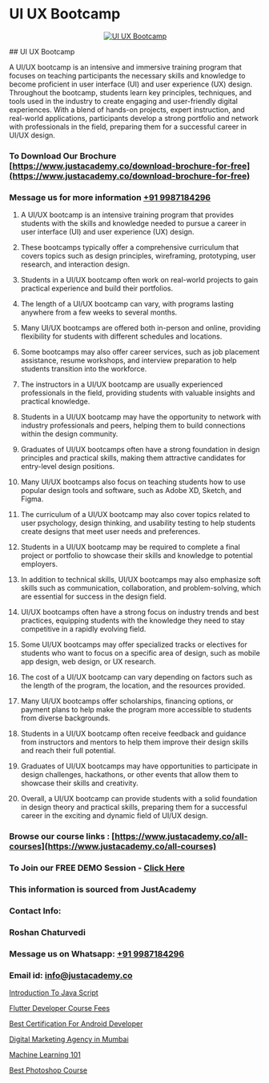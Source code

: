 # UI UX Bootcamp

<p align="center">
  <a href="https://justacademy.co/all-courses">
    <img src="https://i.ibb.co/P5KtSQ2/ui-ux.png" alt="UI UX Bootcamp">
  </a>
</p>
## UI UX Bootcamp

A UI/UX bootcamp is an intensive and immersive training program that focuses on teaching participants the necessary skills and knowledge to become proficient in user interface (UI) and user experience (UX) design. Throughout the bootcamp, students learn key principles, techniques, and tools used in the industry to create engaging and user-friendly digital experiences. With a blend of hands-on projects, expert instruction, and real-world applications, participants develop a strong portfolio and network with professionals in the field, preparing them for a successful career in UI/UX design.
### To Download Our Brochure [https://www.justacademy.co/download-brochure-for-free](https://www.justacademy.co/download-brochure-for-free)
### Message us for more information [+91 9987184296](https://api.whatsapp.com/send?phone=919987184296)
1) A UI/UX bootcamp is an intensive training program that provides students with the skills and knowledge needed to pursue a career in user interface (UI) and user experience (UX) design.

2) These bootcamps typically offer a comprehensive curriculum that covers topics such as design principles, wireframing, prototyping, user research, and interaction design.

3) Students in a UI/UX bootcamp often work on real-world projects to gain practical experience and build their portfolios.

4) The length of a UI/UX bootcamp can vary, with programs lasting anywhere from a few weeks to several months.

5) Many UI/UX bootcamps are offered both in-person and online, providing flexibility for students with different schedules and locations.

6) Some bootcamps may also offer career services, such as job placement assistance, resume workshops, and interview preparation to help students transition into the workforce.

7) The instructors in a UI/UX bootcamp are usually experienced professionals in the field, providing students with valuable insights and practical knowledge.

8) Students in a UI/UX bootcamp may have the opportunity to network with industry professionals and peers, helping them to build connections within the design community.

9) Graduates of UI/UX bootcamps often have a strong foundation in design principles and practical skills, making them attractive candidates for entry-level design positions.

10) Many UI/UX bootcamps also focus on teaching students how to use popular design tools and software, such as Adobe XD, Sketch, and Figma.

11) The curriculum of a UI/UX bootcamp may also cover topics related to user psychology, design thinking, and usability testing to help students create designs that meet user needs and preferences.

12) Students in a UI/UX bootcamp may be required to complete a final project or portfolio to showcase their skills and knowledge to potential employers.

13) In addition to technical skills, UI/UX bootcamps may also emphasize soft skills such as communication, collaboration, and problem-solving, which are essential for success in the design field.

14) UI/UX bootcamps often have a strong focus on industry trends and best practices, equipping students with the knowledge they need to stay competitive in a rapidly evolving field.

15) Some UI/UX bootcamps may offer specialized tracks or electives for students who want to focus on a specific area of design, such as mobile app design, web design, or UX research.

16) The cost of a UI/UX bootcamp can vary depending on factors such as the length of the program, the location, and the resources provided.

17) Many UI/UX bootcamps offer scholarships, financing options, or payment plans to help make the program more accessible to students from diverse backgrounds.

18) Students in a UI/UX bootcamp often receive feedback and guidance from instructors and mentors to help them improve their design skills and reach their full potential.

19) Graduates of UI/UX bootcamps may have opportunities to participate in design challenges, hackathons, or other events that allow them to showcase their skills and creativity.

20) Overall, a UI/UX bootcamp can provide students with a solid foundation in design theory and practical skills, preparing them for a successful career in the exciting and dynamic field of UI/UX design.

### Browse our course links : [https://www.justacademy.co/all-courses](https://www.justacademy.co/all-courses) 
### To Join our FREE DEMO Session - [Click Here](https://www.justacademy.co/register-for-course-demo)


### This information is sourced from JustAcademy
### Contact Info:
### Roshan Chaturvedi
### Message us on Whatsapp: [+91 9987184296](https://api.whatsapp.com/send?phone=919987184296)
### Email id: [info@justacademy.co](mailto:info@justacademy.co)
                
[Introduction To Java Script](https://www.linkedin.com/pulse/introduction-java-script-justacademy-cupertino-kdczc?trackingId=jjRtUeGvRSbfHvAPczmhUw%3D%3D&lipi=urn%3Ali%3Apage%3Ad_flagship3_company_admin%3BnS5tGyG4QnikczaDjz%2F1LQ%3D%3D)

[Flutter Developer Course Fees](https://www.linkedin.com/pulse/flutter-developer-course-fees-justacademy-thane-7b2uc/)

[Best Certification For Android Developer](https://medium.com/@justacademytraining/best-certification-for-android-developer-c710593d0aac)

[Digital Marketing Agency in Mumbai](https://medium.com/@mistersumit961/digital-marketing-agency-in-mumbai-248630f55f4e)

[Machine Learning 101](https://justacademyin.github.io/justacademy/machine-learning-101)

[Best Photoshop Course](https://justacademyin.github.io/justacademy/best-photoshop-course)

